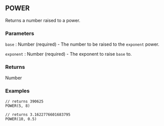 ## POWER

Returns a number raised to a power.

### Parameters
`base` : Number (required) - The number to be raised to the `exponent` power.

`exponent` : Number (required) - The exponent to raise `base` to.

### Returns
Number

### Examples
```
// returns 390625
POWER(5, 8)
```

```
// returns 3.1622776601683795
POWER(10, 0.5)
```